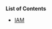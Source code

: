 **List of Contents**
* [IAM](https://github.com/felipeNeves93/certified-solutions-architect-associate-study/blob/master/iam-aws%20cli/iam-topics.md)